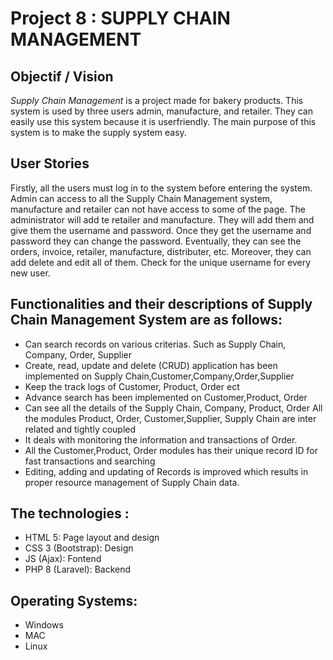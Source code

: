 # Project 8 : SUPPLY CHAIN MANAGEMENT

## Objectif / Vision

*Supply Chain Management* is a project made for bakery products. This system is used by three users admin, manufacture, and retailer. They can easily use this system because it is userfriendly. The main purpose of this system is to make the supply system easy.

## User Stories

Firstly, all the users must log in to the system before entering the system. 
Admin can access to all the Supply Chain Management system, manufacture and retailer can not have access to some of the page. The administrator will add te retailer and manufacture. They will add them and give them the username and password. Once they get the username and password they can change the password. Eventually, they can see the orders, invoice, retailer, manufacture, distributer, etc. Moreover, they can add delete and edit all of them. Check for the unique username for every new user.

## Functionalities and their descriptions of Supply Chain Management System are as follows:

* Can search records on various criterias. Such as Supply Chain, Company, Order, Supplier
* Create, read, update and delete (CRUD) application has been implemented on Supply Chain,Customer,Company,Order,Supplier
* Keep the track logs of Customer, Product, Order ect
* Advance search has been implemented on Customer,Product, Order
* Can see all the details of the Supply Chain, Company, Product, Order
All the modules Product, Order, Customer,Supplier, Supply Chain are inter related and tightly coupled
* It deals with monitoring the information and transactions of Order.
* All the Customer,Product, Order modules has their unique record ID for fast transactions and searching
* Editing, adding and updating of Records is improved which results in proper resource management of Supply Chain data.

## The technologies :
* HTML 5: Page layout and design
* CSS 3 (Bootstrap): Design
* JS (Ajax): Fontend
* PHP 8 (Laravel): Backend

## Operating Systems:
* Windows
* MAC
* Linux
